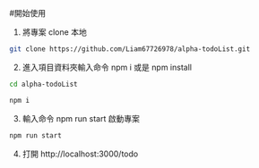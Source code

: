 #開始使用

1. 將專案 clone 本地

```bash
git clone https://github.com/Liam67726978/alpha-todoList.git
```

2. 進入項目資料夾輸入命令 npm i 或是 npm install

```bash
cd alpha-todoList

npm i
```

3. 輸入命令 npm run start 啟動專案

```bash
npm run start
```

4. 打開 http://localhost:3000/todo
